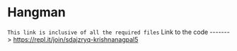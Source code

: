 # Hangman
``` This link is inclusive of all the required files ```
Link to the code -------> https://repl.it/join/sdajzryq-krishnanagpal5 
